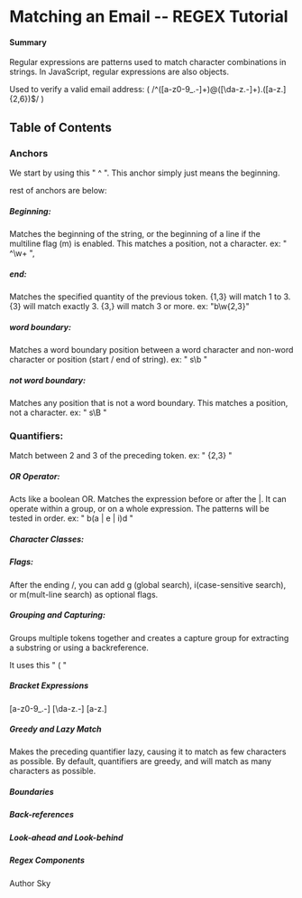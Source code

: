 
# Matching an Email -- REGEX Tutorial

#### Summary
Regular expressions are patterns used to match character combinations in strings. In JavaScript, regular expressions are also objects.

Used to verify a valid email address:
(  /^([a-z0-9_\.-]+)@([\da-z\.-]+)\.([a-z\.]{2,6})$/ )



## Table of Contents

### Anchors

We start by using this " ^ ". This anchor simply just means the beginning.

rest of anchors are below:

##### Beginning: 
Matches the beginning of the string, or the beginning of a line if the multiline flag (m) is enabled. This matches a position, not a character.
ex: " ^\w+ ", 

##### end: 
Matches the specified quantity of the previous token. {1,3} will match 1 to 3. {3} will match exactly 3. {3,} will match 3 or more.
ex: "b\w{2,3}"

##### word boundary: 
Matches a word boundary position between a word character and non-word character or position (start / end of string).
ex: " s\b "

##### not word boundary:
Matches any position that is not a word boundary. This matches a position, not a character.
ex: " s\B "

### Quantifiers:

Match between 2 and 3 of the preceding token.
ex: " {2,3} "


##### OR Operator:

Acts like a boolean OR. Matches the expression before or after the |.
It can operate within a group, or on a whole expression. The patterns will be tested in order.
ex: " b(a | e | i)d "

##### Character Classes:



##### Flags:

After the ending /, you can add g (global search), i(case-sensitive search), or m(mult-line search) as optional flags.

##### Grouping and Capturing:

Groups multiple tokens together and creates a capture group for extracting a substring or using a backreference.

It uses this " ( "

##### Bracket Expressions

[a-z0-9_\.-]
[\da-z\.-] 
[a-z\.]


##### Greedy and Lazy Match

Makes the preceding quantifier lazy, causing it to match as few characters as possible. By default, quantifiers are greedy, and will match as many characters as possible.



##### Boundaries
##### Back-references
##### Look-ahead and Look-behind
##### Regex Components

Author
Sky